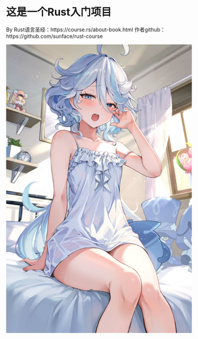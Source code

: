 <h1>这是一个Rust入门项目</h1>

<p>By Rust语言圣经：https://course.rs/about-book.html  作者github：https://github.com/sunface/rust-course</p>

![image](furina.jpg)
